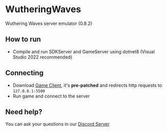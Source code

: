 # WutheringWaves

Wuthering Waves server emulator (0.8.2)

## How to run
- Compile and run SDKServer and GameServer using dotnet8 (Visual Studio 2022 recommended)

## Connecting
- Download [Game Client](https://nogatekeep.ing/assets/ww/0.8.2/ww.7z), it's **pre-patched** and redirects http requests to `127.0.0.1:5500`
- Run game and connect to the server

## Need help?
You can ask your questions in our [Discord Server](https://discord.xeondev.com)
